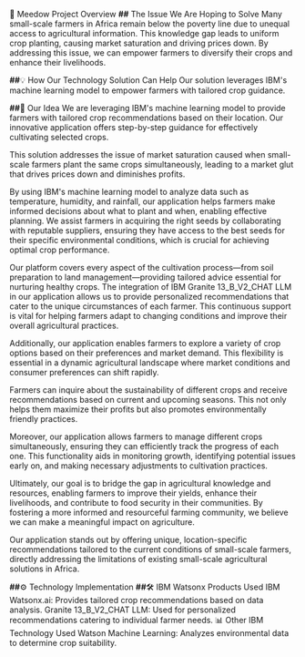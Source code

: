 
🌱 Meedow Project Overview
**##** The Issue We Are Hoping to Solve
Many small-scale farmers in Africa remain below the poverty line due to unequal access to agricultural information. This knowledge gap leads to uniform crop planting, causing market saturation and driving prices down. By addressing this issue, we can empower farmers to diversify their crops and enhance their livelihoods.

**##**💡 How Our Technology Solution Can Help
Our solution leverages IBM's machine learning model to empower farmers with tailored crop guidance.

**##🌿** Our Idea
We are leveraging IBM's machine learning model to provide farmers with tailored crop recommendations based on their location. Our innovative application offers step-by-step guidance for effectively cultivating selected crops.

This solution addresses the issue of market saturation caused when small-scale farmers plant the same crops simultaneously, leading to a market glut that drives prices down and diminishes profits.

By using IBM's machine learning model to analyze data such as temperature, humidity, and rainfall, our application helps farmers make informed decisions about what to plant and when, enabling effective planning. We assist farmers in acquiring the right seeds by collaborating with reputable suppliers, ensuring they have access to the best seeds for their specific environmental conditions, which is crucial for achieving optimal crop performance.

Our platform covers every aspect of the cultivation process—from soil preparation to land management—providing tailored advice essential for nurturing healthy crops. The integration of IBM Granite 13_B_V2_CHAT LLM in our application allows us to provide personalized recommendations that cater to the unique circumstances of each farmer. This continuous support is vital for helping farmers adapt to changing conditions and improve their overall agricultural practices.

Additionally, our application enables farmers to explore a variety of crop options based on their preferences and market demand. This flexibility is essential in a dynamic agricultural landscape where market conditions and consumer preferences can shift rapidly.

Farmers can inquire about the sustainability of different crops and receive recommendations based on current and upcoming seasons. This not only helps them maximize their profits but also promotes environmentally friendly practices.

Moreover, our application allows farmers to manage different crops simultaneously, ensuring they can efficiently track the progress of each one. This functionality aids in monitoring growth, identifying potential issues early on, and making necessary adjustments to cultivation practices.

Ultimately, our goal is to bridge the gap in agricultural knowledge and resources, enabling farmers to improve their yields, enhance their livelihoods, and contribute to food security in their communities. By fostering a more informed and resourceful farming community, we believe we can make a meaningful impact on agriculture.

Our application stands out by offering unique, location-specific recommendations tailored to the current conditions of small-scale farmers, directly addressing the limitations of existing small-scale agricultural solutions in Africa.

**##**⚙️ Technology Implementation
**##**🛠️ IBM Watsonx Products Used
IBM Watsonx.ai: Provides tailored crop recommendations based on data analysis.
Granite 13_B_V2_CHAT LLM: Used for personalized recommendations catering to individual farmer needs.
📊 Other IBM Technology Used
Watson Machine Learning: Analyzes environmental data to determine crop suitability.

